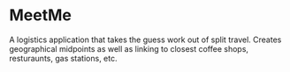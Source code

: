 # MeetMe
A logistics application that takes the guess work out of split travel. Creates geographical midpoints as well as linking to closest coffee shops, resturaunts, gas stations, etc.
